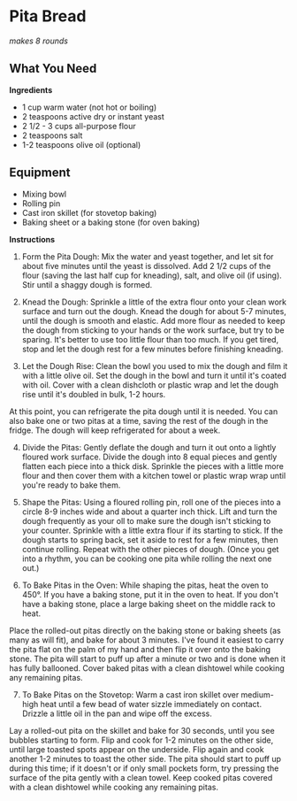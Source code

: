 Pita Bread
============

*makes 8 rounds*
## What You Need

**Ingredients**   
- 1 cup warm water (not hot or boiling)
- 2 teaspoons active dry or instant yeast
- 2 1/2 - 3 cups all-purpose flour
- 2 teaspoons salt
- 1-2 teaspoons olive oil (optional)

## Equipment

- Mixing bowl
- Rolling pin
- Cast iron skillet (for stovetop baking)
- Baking sheet or a baking stone (for oven baking)

**Instructions**
1. Form the Pita Dough: Mix the water and yeast together, and let sit for about five minutes until the yeast is dissolved. Add 2 1/2 cups of the flour (saving the last half cup for kneading), salt, and olive oil (if using). Stir until a shaggy dough is formed.

2. Knead the Dough: Sprinkle a little of the extra flour onto your clean work surface and turn out the dough. Knead the dough for about 5-7 minutes, until the dough is smooth and elastic. Add more flour as needed to keep the dough from sticking to your hands or the work surface, but try to be sparing. It's better to use too little flour than too much. If you get tired, stop and let the dough rest for a few minutes before finishing kneading.

3. Let the Dough Rise: Clean the bowl you used to mix the dough and film it with a little olive oil. Set the dough in the bowl and turn it until it's coated with oil. Cover with a clean dishcloth or plastic wrap and let the dough rise until it's doubled in bulk, 1-2 hours.

At this point, you can refrigerate the pita dough until it is needed. You can also bake one or two pitas at a time, saving the rest of the dough in the fridge. The dough will keep refrigerated for about a week.

4. Divide the Pitas: Gently deflate the dough and turn it out onto a lightly floured work surface. Divide the dough into 8 equal pieces and gently flatten each piece into a thick disk. Sprinkle the pieces with a little more flour and then cover them with a kitchen towel or plastic wrap wrap until you're ready to bake them.

5. Shape the Pitas: Using a floured rolling pin, roll one of the pieces into a circle 8-9 inches wide and about a quarter inch thick. Lift and turn the dough frequently as your oll to make sure the dough isn't sticking to your counter. Sprinkle with a little extra flour if its starting to stick. If the dough starts to spring back, set it aside to rest for a few minutes, then continue rolling. Repeat with the other pieces of dough. (Once you get into a rhythm, you can be cooking one pita while rolling the next one out.)

6. To Bake Pitas in the Oven: While shaping the pitas, heat the oven to 450°. If you have a baking stone, put it in the oven to heat. If you don't have a baking stone, place a large baking sheet on the middle rack to heat.

Place the rolled-out pitas directly on the baking stone or baking sheets (as many as will fit), and bake for about 3 minutes. I've found it easiest to carry the pita flat on the palm of my hand and then flip it over onto the baking stone. The pita will start to puff up after a minute or two and is done when it has fully ballooned. Cover baked pitas with a clean dishtowel while cooking any remaining pitas.

7. To Bake Pitas on the Stovetop: Warm a cast iron skillet over medium-high heat until a few bead of water sizzle immediately on contact. Drizzle a little oil in the pan and wipe off the excess.

Lay a rolled-out pita on the skillet and bake for 30 seconds, until you see bubbles starting to form. Flip and cook for 1-2 minutes on the other side, until large toasted spots appear on the underside. Flip again and cook another 1-2 minutes to toast the other side. The pita should start to puff up during this time; if it doesn't or if only small pockets form, try pressing the surface of the pita gently with a clean towel. Keep cooked pitas covered with a clean dishtowel while cooking any remaining pitas.